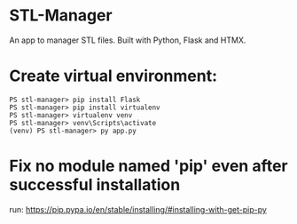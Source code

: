 # STL-Manager 
An app to manager STL files. Built with Python, Flask and HTMX.

# Create virtual environment: 

```
PS stl-manager> pip install Flask
PS stl-manager> pip install virtualenv
PS stl-manager> virtualenv venv
PS stl-manager> venv\Scripts\activate
(venv) PS stl-manager> py app.py
```

# Fix no module named 'pip' even after successful installation

run: https://pip.pypa.io/en/stable/installing/#installing-with-get-pip-py


